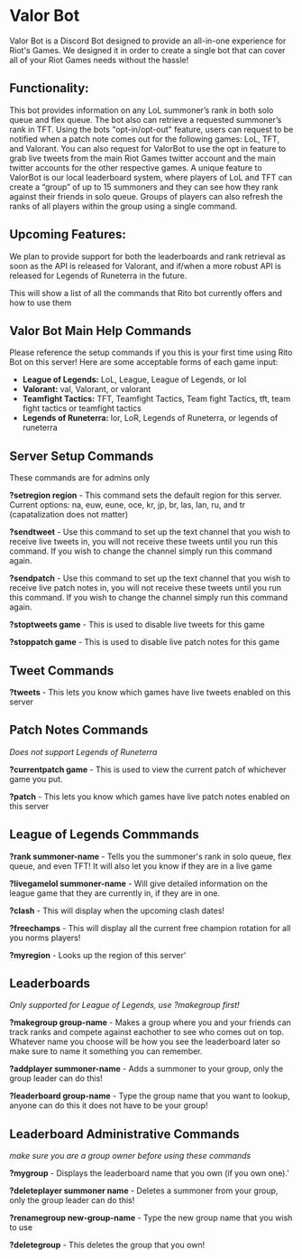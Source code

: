 # Valor Bot

Valor Bot is a Discord Bot designed to provide an all-in-one experience for Riot's Games. We designed it in order 
to create a single bot that can cover all of your Riot Games needs without the hassle! 

## Functionality:

This bot provides information on any LoL summoner’s rank in both solo queue and flex queue. The bot also can retrieve a 
requested summoner’s rank in TFT. Using the bots "opt-in/opt-out" feature, users can request to be notified when a patch
note comes out for the following games: LoL, TFT, and Valorant. You can also request for ValorBot to use the opt in 
feature to grab live tweets from the main Riot Games twitter account and the main twitter accounts for the other 
respective games. A unique feature to ValorBot is our local leaderboard system, where players of LoL and TFT can create
a “group” of up to 15 summoners and they can see how they rank against their friends in solo queue. Groups of players 
can also refresh the ranks of all players within the group using a single command. 

## Upcoming Features:

We plan to provide support for both the leaderboards and rank retrieval as soon as the API is released for Valorant, 
and if/when a more robust API is released for Legends of Runeterra in the future.

This will show a list of all the commands that Rito bot currently offers and how to use them


## Valor Bot Main Help Commands
Please reference the setup commands if you this is your first time using Rito Bot on this server! Here are some 
acceptable forms of each game input: 

+ **League of Legends:** LoL, League, League of Legends, or lol
+ **Valorant:** val, Valorant, or valorant
+ **Teamfight Tactics:** TFT, Teamfight Tactics, Team fight Tactics, tft, team fight tactics or teamfight tactics
+ **Legends of Runeterra:** lor, LoR, Legends of Runeterra, or legends of runeterra


## Server Setup Commands 
These commands are for admins only

**?setregion region** - This command sets the default region for this server. Current options: na, euw, eune, oce, kr, jp, 
br, las, lan, ru, and tr (capatalization does not matter)

**?sendtweet** - Use this command to set up the text channel that you wish to receive
live tweets in, you will not receive these tweets until you run this command. If you
wish to change the channel simply run this command again.

**?sendpatch** - Use this command to set up the text channel that you wish to receive
live patch notes in, you will not receive these tweets until you run this command. If
you wish to change the channel simply run this command again.

**?stoptweets game** - This is used to disable live tweets for this game

**?stoppatch game** - This is used to disable live patch notes for this game


## Tweet Commands

**?tweets** - This lets you know which games have live tweets enabled on this server


## Patch Notes Commands
*Does not support Legends of Runeterra*

**?currentpatch game** - This is used to view the current patch of whichever game you put.

**?patch** - This lets you know which games have live patch notes enabled on this server


## League of Legends Commmands

**?rank summoner-name** -  Tells you the summoner's rank in
solo queue, flex queue, and even TFT! It will also let you know if they are in a live game

**?livegamelol summoner-name** - Will give detailed information on the league game that they are currently in, if they 
are in one.

**?clash** - This will display when the upcoming clash dates!

**?freechamps** - This will display all the current free champion rotation for all you norms players!

**?myregion** - Looks up the region of this server'


## Leaderboards 
*Only supported for League of Legends, use ?makegroup first!*

**?makegroup group-name** - Makes a group where you and 
your friends can track ranks and compete against eachother to see who comes out on top. 
Whatever name you choose will be how you see the leaderboard later so make sure to name 
it something you can remember.

**?addplayer summoner-name** - Adds a summoner to your group, only the group 
leader can do this!

**?leaderboard group-name** - Type the group name that you want to lookup, anyone can do 
this it does not have to be your group!


## Leaderboard Administrative Commands 
*make sure you are a group owner before using these commands*

**?mygroup** - Displays the leaderboard name that you own (if you own one).'

**?deleteplayer summoner name** - Deletes a summoner from your group, only the group 
leader can do this!

**?renamegroup new-group-name** - Type the new group name that you wish to use

**?deletegroup** - This deletes the group that you own!

